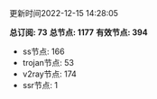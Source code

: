 更新时间2022-12-15 14:28:05

**总订阅: 73**
**总节点: 1177**
**有效节点: 394**
- ss节点: 166
- trojan节点: 53
- v2ray节点: 174
- ssr节点: 1
